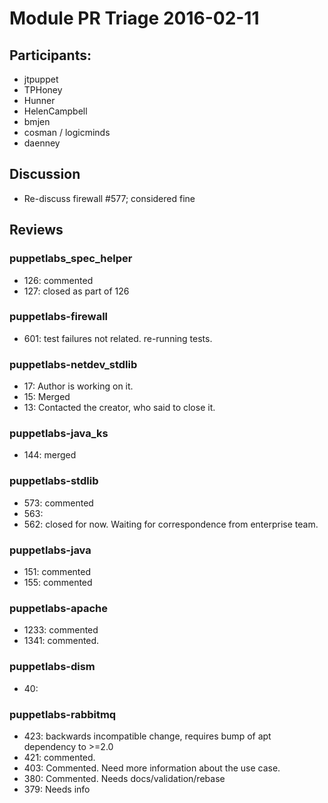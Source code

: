 ﻿# Module PR Triage 2016-02-11
## Participants:
* jtpuppet
* TPHoney
* Hunner
* HelenCampbell
* bmjen
* cosman / logicminds
* daenney


## Discussion
* Re-discuss firewall #577; considered fine


## Reviews
### puppetlabs_spec_helper
* 126: commented
* 127: closed as part of 126


### puppetlabs-firewall
* 601: test failures not related. re-running tests.


### puppetlabs-netdev_stdlib
* 17: Author is working on it.
* 15: Merged
* 13: Contacted the creator, who said to close it.


### puppetlabs-java_ks
* 144: merged


### puppetlabs-stdlib
* 573: commented
* 563:
* 562: closed for now. Waiting for correspondence from enterprise team.


### puppetlabs-java
* 151: commented
* 155: commented


### puppetlabs-apache
* 1233: commented
* 1341: commented.


### puppetlabs-dism
* 40: 


### puppetlabs-rabbitmq
* 423: backwards incompatible change, requires bump of apt dependency to >=2.0
* 421: commented. 
* 403: Commented. Need more information about the use case.
* 380: Commented. Needs docs/validation/rebase
* 379: Needs info
